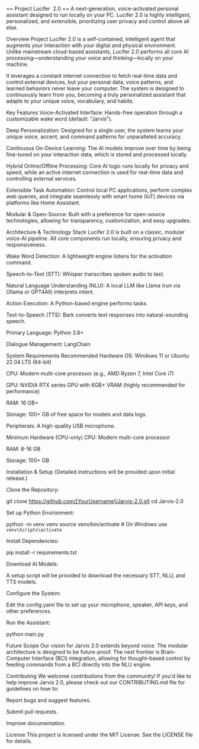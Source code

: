 == Project Lucifer  2.0 ==
A next-generation, voice-activated personal assistant designed to run locally on your PC. Lucifer 2.0 is highly intelligent, personalized, and extensible, prioritizing user privacy and control above all else.

Overview
Project Lucifer 2.0 is a self-contained, intelligent agent that augments your interaction with your digital and physical environment. Unlike mainstream cloud-based assistants, Lucifer 2.0 performs all core AI processing—understanding your voice and thinking—locally on your machine.

It leverages a constant internet connection to fetch real-time data and control external devices, but your personal data, voice patterns, and learned behaviors never leave your computer. The system is designed to continuously learn from you, becoming a truly personalized assistant that adapts to your unique voice, vocabulary, and habits.

Key Features
Voice-Activated Interface: Hands-free operation through a customizable wake word (default: "Jarvis").

Deep Personalization: Designed for a single user, the system learns your unique voice, accent, and command patterns for unparalleled accuracy.

Continuous On-Device Learning: The AI models improve over time by being fine-tuned on your interaction data, which is stored and processed locally.

Hybrid Online/Offline Processing: Core AI logic runs locally for privacy and speed, while an active internet connection is used for real-time data and controlling external services.

Extensible Task Automation: Control local PC applications, perform complex web queries, and integrate seamlessly with smart home (IoT) devices via platforms like Home Assistant.

Modular & Open-Source: Built with a preference for open-source technologies, allowing for transparency, customization, and easy upgrades.

Architecture & Technology Stack
Lucifer 2.0 is built on a classic, modular voice-AI pipeline. All core components run locally, ensuring privacy and responsiveness.

Wake Word Detection: A lightweight engine listens for the activation command.

Speech-to-Text (STT): Whisper transcribes spoken audio to text.

Natural Language Understanding (NLU): A local LLM like Llama (run via Ollama or GPT4All) interprets intent.

Action Execution: A Python-based engine performs tasks.

Text-to-Speech (TTS): Bark converts text responses into natural-sounding speech.

Primary Language: Python 3.8+

Dialogue Management: LangChain

System Requirements
Recommended Hardware
OS: Windows 11 or Ubuntu 22.04 LTS (64-bit)

CPU: Modern multi-core processor (e.g., AMD Ryzen 7, Intel Core i7)

GPU: NVIDIA RTX series GPU with 6GB+ VRAM (highly recommended for performance)

RAM: 16 GB+

Storage: 100+ GB of free space for models and data logs.

Peripherals: A high-quality USB microphone.

Minimum Hardware (CPU-only)
CPU: Modern multi-core processor

RAM: 8-16 GB

Storage: 100+ GB

Installation & Setup
(Detailed instructions will be provided upon initial release.)

Clone the Repository:

git clone https://github.com/[YourUsername]/Jarvis-2.0.git
cd Jarvis-2.0

Set up Python Environment:

python -m venv venv
source venv/bin/activate  # On Windows use `venv\Scripts\activate`

Install Dependencies:

pip install -r requirements.txt

Download AI Models:

A setup script will be provided to download the necessary STT, NLU, and TTS models.

Configure the System:

Edit the config.yaml file to set up your microphone, speaker, API keys, and other preferences.

Run the Assistant:

python main.py

Future Scope
Our vision for Jarvis 2.0 extends beyond voice. The modular architecture is designed to be future-proof. The next frontier is Brain-Computer Interface (BCI) integration, allowing for thought-based control by feeding commands from a BCI directly into the NLU engine.

Contributing
We welcome contributions from the community! If you'd like to help improve Jarvis 2.0, please check out our CONTRIBUTING.md file for guidelines on how to:

Report bugs and suggest features.

Submit pull requests.

Improve documentation.

License
This project is licensed under the MIT License. See the LICENSE file for details.
